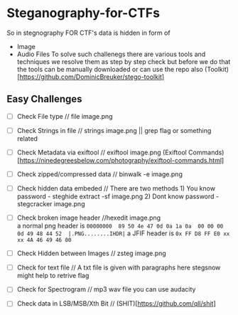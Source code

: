 # Steganography-for-CTFs

So in stegnography FOR CTF's data is hidden in form of 
- Image
- Audio Files
To solve such challenegs there are various tools and techniques we resolve them as
step by step check but before we do that the tools can be manually downloaded or 
can use the repo also (Toolkit)[https://github.com/DominicBreuker/stego-toolkit]

## Easy Challenges
+ [ ] Check File type               // file image.png
+ [ ] Check Strings in file         // strings image.png || grep flag or something related
+ [ ] Check Metadata via exiftool   // exiftool image.png  (Exiftool Commands)[https://ninedegreesbelow.com/photography/exiftool-commands.html]
+ [ ] Check zipped/compressed data  // binwalk -e image.png  
+ [ ] Check hidden data embeded     // There are two methods 1) You know password - steghide extract -sf image.png 
                                                            2) Dont know password - stegcracker image.png
+ [ ] Check broken image header     //hexedit image.png  
a normal png header is ```00000000  89 50 4e 47 0d 0a 1a 0a  00 00 00 0d 49 48 44 52  |.PNG........IHDR|```
a JFIF header is       ``` 0x FF D8 FF E0 xx xx 4A 46 49 46 00 ```   

+ [ ] Check Hidden between Images   // zsteg image.png
+ [ ] Check for text file           // A txt file is given with paragraphs here stegsnow might help to retrive flag
+ [ ] Check for Spectrogram         // mp3 wav file you can use audacity
+ [ ] Check data in LSB/MSB/Xth Bit // (SHIT)[https://github.com/qll/shit] 
